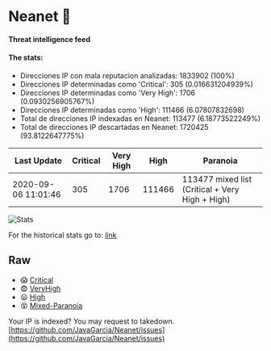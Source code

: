 # Neanet :hocho:
#### Threat intelligence feed
#### The stats:

- Direcciones IP con mala reputacion analizadas: 1833902 (100%)
- Direcciones IP determinadas como 'Critical':  305 (0.016631204939%)
- Direcciones IP determinadas como 'Very High':  1706 (0.0930256905767%)
- Direcciones IP determinadas como 'High':  111466 (6.07807832698)
- Total de direcciones IP indexadas en Neanet:  113477 (6.18773522249%)
- Total de direcciones IP descartadas en Neanet:  1720425 (93.8122647775%)

| Last Update | Critical | Very High | High | Paranoia |
| --- | --- | --- | --- | --- |
| 2020-09-06 11:01:46 | 305 | 1706 | 111466 | 113477 mixed list (Critical + Very High + High)|

![Stats](https://docs.google.com/spreadsheets/d/e/2PACX-1vSnaNMIXVabIpDJjufMlzH7poXnshF3mgd8Is1g9ytUEzVsP5my4Trn8f-xkoLLQ38xpL3HtmUexLo6/pubchart?oid=501124687&format=image)

For the historical stats go to: [link](/stats.csv)
## Raw
- :scream: [Critical](https://raw.githubusercontent.com/JavaGarcia/Neanet/master/blacklists/neanet_critical.txt)
- :fearful: [VeryHigh](https://raw.githubusercontent.com/JavaGarcia/Neanet/master/blacklists/neanet_veryHigh.txtt)
- :frowning: [High](https://raw.githubusercontent.com/JavaGarcia/Neanet/master/blacklists/neanet_high.txt)
- :dizzy_face: [Mixed-Paranoia](https://raw.githubusercontent.com/JavaGarcia/Neanet/master/blacklists/neanet_all.txt)


Your IP is indexed? You may request to takedown. [https://github.com/JavaGarcia/Neanet/issues](https://github.com/JavaGarcia/Neanet/issues)












































































































































































































































































































































































































































































































































































































